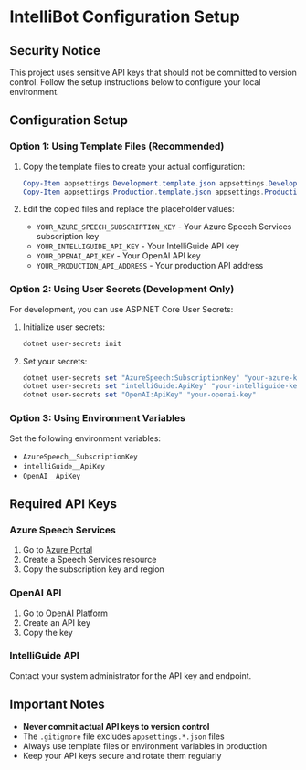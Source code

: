 # IntelliBot Configuration Setup

## Security Notice
This project uses sensitive API keys that should not be committed to version control. Follow the setup instructions below to configure your local environment.

## Configuration Setup

### Option 1: Using Template Files (Recommended)

1. Copy the template files to create your actual configuration:
   ```powershell
   Copy-Item appsettings.Development.template.json appsettings.Development.json
   Copy-Item appsettings.Production.template.json appsettings.Production.json
   ```

2. Edit the copied files and replace the placeholder values:
   - `YOUR_AZURE_SPEECH_SUBSCRIPTION_KEY` - Your Azure Speech Services subscription key
   - `YOUR_INTELLIGUIDE_API_KEY` - Your IntelliGuide API key
   - `YOUR_OPENAI_API_KEY` - Your OpenAI API key
   - `YOUR_PRODUCTION_API_ADDRESS` - Your production API address

### Option 2: Using User Secrets (Development Only)

For development, you can use ASP.NET Core User Secrets:

1. Initialize user secrets:
   ```powershell
   dotnet user-secrets init
   ```

2. Set your secrets:
   ```powershell
   dotnet user-secrets set "AzureSpeech:SubscriptionKey" "your-azure-key"
   dotnet user-secrets set "intelliGuide:ApiKey" "your-intelliguide-key"
   dotnet user-secrets set "OpenAI:ApiKey" "your-openai-key"
   ```

### Option 3: Using Environment Variables

Set the following environment variables:
- `AzureSpeech__SubscriptionKey`
- `intelliGuide__ApiKey`
- `OpenAI__ApiKey`

## Required API Keys

### Azure Speech Services
1. Go to [Azure Portal](https://portal.azure.com)
2. Create a Speech Services resource
3. Copy the subscription key and region

### OpenAI API
1. Go to [OpenAI Platform](https://platform.openai.com)
2. Create an API key
3. Copy the key

### IntelliGuide API
Contact your system administrator for the API key and endpoint.

## Important Notes

- **Never commit actual API keys to version control**
- The `.gitignore` file excludes `appsettings.*.json` files
- Always use template files or environment variables in production
- Keep your API keys secure and rotate them regularly
